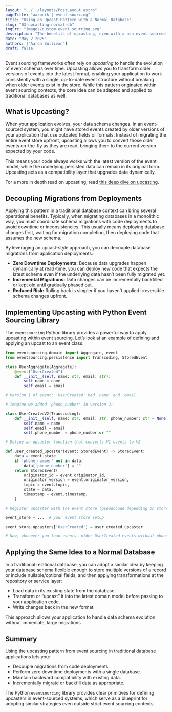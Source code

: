 ```yaml
---
layout: "../../layouts/PostLayout.astro"
pageTitle: "aaronik | event sourcing"
title: "Using an Upcast Pattern with a Normal Database"
slug: "03-upcasting-normal-db"
imgSrc: "images/custom-event-sourcing.svg"
description: "The benefits of upcasting, even with a non event sourced database"
date: "May 2 2025"
authors: ["Aaron Sullivan"]
draft: false
---
```


Event sourcing frameworks often rely on *upcasting* to handle the evolution of event schemas over time. Upcasting allows you to transform older versions of events into the latest format, enabling your application to work consistently with a single, up-to-date event structure without breaking when older events exist in the store. While this pattern originated within event sourcing contexts, the core idea can be adapted and applied to traditional databases as well.

## What is Upcasting?

When your application evolves, your data schema changes. In an event-sourced system, you might have stored events created by older versions of your
application that use outdated fields or formats. Instead of migrating the entire event store upfront, upcasting allows you to convert those older events
on-the-fly as they are read, bringing them to the current version expected by your code.

This means your code always works with the latest version of the event model, while the underlying persisted data can remain in its original form.
Upcasting acts as a compatibility layer that upgrades data dynamically.

For a more in depth read on upcasting, read [this deep dive on upcasting](/post/05-upcasting-deep-dive).

## Decoupling Migrations from Deployments

Applying this pattern in a traditional database context can bring several operational benefits. Typically, when migrating databases in a monolithic way,
you must coordinate schema migrations with code deployments to avoid downtime or inconsistencies. This usually means deploying database changes first,
waiting for migration completion, then deploying code that assumes the new schema.

By leveraging an upcast-style approach, you can decouple database migrations from application deployments:

- **Zero Downtime Deployments:** Because data upgrades happen dynamically at read-time, you can deploy new code that expects the latest schema
  even if the underlying data hasn’t been fully migrated yet.
- **Incremental Migrations:** Data changes can be incrementally backfilled or kept old until gradually phased out.
- **Reduced Risk:** Rolling back is simpler if you haven't applied irreversible schema changes upfront.

## Implementing Upcasting with Python Event Sourcing Library

The `eventsourcing` Python library provides a powerful way to apply upcasting within event sourcing. Let’s look at an example of defining and
applying an upcast to an event class.

```python
from eventsourcing.domain import Aggregate, event
from eventsourcing.persistence import Transcoding, StoredEvent

class UserAggregate(Aggregate):
    @event("UserCreated")
    def __init__(self, name: str, email: str):
        self.name = name
        self.email = email

# Version 1 of event: 'UserCreated' had 'name' and 'email'

# Imagine we added 'phone_number' in version 2:

class UserCreatedV2(Transcoding):
    def __init__(self, name: str, email: str, phone_number: str = None):
        self.name = name
        self.email = email
        self.phone_number = phone_number or ""

# Define an upcaster function that converts V1 events to V2

def user_created_upcaster(event: StoredEvent) -> StoredEvent:
    data = event.state
    if 'phone_number' not in data:
        data['phone_number'] = ""
    return StoredEvent(
        originator_id = event.originator_id,
        originator_version = event.originator_version,
        topic = event.topic,
        state = data,
        timestamp = event.timestamp,
    )

# Register upcaster with the event store (pseudocode depending on store)

event_store = ...  # your event store setup

event_store.upcasters['UserCreated'] = user_created_upcaster

# Now, whenever you load events, older UserCreated events without phone_number are automatically upcasted.
```

## Applying the Same Idea to a Normal Database

In a traditional relational database, you can adopt a similar idea by keeping your database schema flexible enough to store multiple versions of a record or include nullable/optional fields, and then applying transformations at the repository or service layer:

- Load data in its existing state from the database.
- Transform or “upcast” it into the latest domain model before passing to your application code.
- Write changes back in the new format.

This approach allows your application to handle data schema evolution without immediate, large migrations.

## Summary

Using the upcasting pattern from event sourcing in traditional database applications lets you:

- Decouple migrations from code deployments.
- Perform zero downtime deployments with a single database.
- Maintain backward compatibility with existing data.
- Incrementally migrate or backfill data as appropriate.

The Python `eventsourcing` library provides clear primitives for defining upcasters in event-sourced systems, which serve as a blueprint for adopting
similar strategies even outside strict event sourcing contexts.
